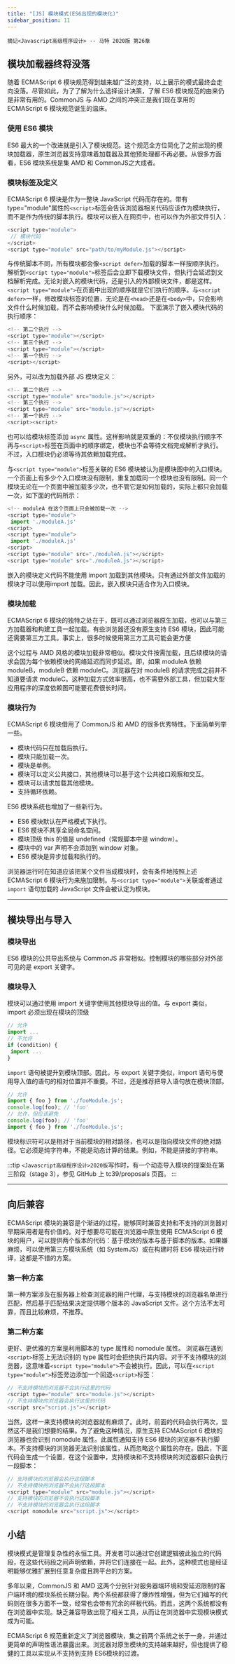 ```yaml
---
title: "[JS] 模块模式(ES6出现的模块化)"
sidebar_position: 11
---
```


`摘记<Javascript高级程序设计> -- 马特 2020版 第26章`

<!--truncate-->

## 模块加载器终将没落

随着 ECMAScript 6 模块规范得到越来越广泛的支持，以上展示的模式最终会走向没落。尽管如此，为了了解为什么选择设计决策，了解 ES6 模块规范的由来仍是非常有用的。CommonJS 与 AMD 之间的冲突正是我们现在享用的 ECMAScript 6 模块规范诞生的温床。

### 使用 ES6 模块

ES6 最大的一个改进就是引入了模块规范。这个规范全方位简化了之前出现的模块加载器，原生浏览器支持意味着加载器及其他预处理都不再必要。从很多方面看，ES6 模块系统是集 AMD 和 CommonJS之大成者。

### 模块标签及定义

ECMAScript 6 模块是作为一整块 JavaScript 代码而存在的。带有 type="module"属性的`<script>`标签会告诉浏览器相关代码应该作为模块执行，而不是作为传统的脚本执行。模块可以嵌入在网页中，也可以作为外部文件引入：

```js
<script type="module">
 // 模块代码
</script>
<script type="module" src="path/to/myModule.js"></script> 
```

与传统脚本不同，所有模块都会像`<script defer>`加载的脚本一样按顺序执行。解析到`<script type="module">`标签后会立即下载模块文件，但执行会延迟到文档解析完成。无论对嵌入的模块代码，还是引入的外部模块文件，都是这样。`<script type="module">`在页面中出现的顺序就是它们执行的顺序。与`<script defer>`一样，修改模块标签的位置，无论是在`<head>`还是在`<body>`中，只会影响文件什么时候加载，而不会影响模块什么时候加载。
下面演示了嵌入模块代码的执行顺序：

```js
<!-- 第二个执行 -->
<script type="module"></script>
<!-- 第三个执行 -->
<script type="module"></script>
<!-- 第一个执行 -->
<script></script> 
```

另外，可以改为加载外部 JS 模块定义：

```js
<!-- 第二个执行 -->
<script type="module" src="module.js"></script>
<!-- 第三个执行 -->
<script type="module" src="module.js"></script>
<!-- 第一个执行 -->
<script><script> 
```

也可以给模块标签添加 `async` 属性。这样影响就是双重的：不仅模块执行顺序不再与`<script>`标签在页面中的顺序绑定，模块也不会等待文档完成解析才执行。不过，入口模块仍必须等待其依赖加载完成。

与`<script type="module">`标签关联的 ES6 模块被认为是模块图中的入口模块。一个页面上有多少个入口模块没有限制，重复加载同一个模块也没有限制。同一个模块无论在一个页面中被加载多少次，也不管它是如何加载的，实际上都只会加载一次，如下面的代码所示：

```js
<!-- moduleA 在这个页面上只会被加载一次 -->
<script type="module">
 import './moduleA.js'
<script>
<script type="module">
 import './moduleA.js'
<script>
<script type="module" src="./moduleA.js"></script>
<script type="module" src="./moduleA.js"></script>
```

嵌入的模块定义代码不能使用 import 加载到其他模块。只有通过外部文件加载的模块才可以使用import 加载。因此，嵌入模块只适合作为入口模块。

### 模块加载

ECMAScript 6 模块的独特之处在于，既可以通过浏览器原生加载，也可以与第三方加载器和构建工具一起加载。有些浏览器还没有原生支持 ES6 模块，因此可能还需要第三方工具。事实上，很多时候使用第三方工具可能会更方便

这个过程与 AMD 风格的模块加载非常相似。模块文件按需加载，且后续模块的请求会因为每个依赖模块的网络延迟而同步延迟。即，如果 moduleA 依赖 moduleB，moduleB 依赖 moduleC。浏览器在对 moduleB 的请求完成之前并不知道要请求 moduleC。这种加载方式效率很高，也不需要外部工具，但加载大型应用程序的深度依赖图可能要花费很长时间。

### 模块行为

ECMAScript 6 模块借用了 CommonJS 和 AMD 的很多优秀特性。下面简单列举一些。
- 模块代码只在加载后执行。
- 模块只能加载一次。
- 模块是单例。
- 模块可以定义公共接口，其他模块可以基于这个公共接口观察和交互。
- 模块可以请求加载其他模块。
- 支持循环依赖。

ES6 模块系统也增加了一些新行为。
- ES6 模块默认在严格模式下执行。
- ES6 模块不共享全局命名空间。
- 模块顶级 this 的值是 undefined（常规脚本中是 window）。
- 模块中的 var 声明不会添加到 window 对象。
- ES6 模块是异步加载和执行的。

浏览器运行时在知道应该把某个文件当成模块时，会有条件地按照上述 ECMAScript 6 模块行为来施加限制。与`<script type="module">`关联或者通过 `import` 语句加载的 JavaScript 文件会被认定为模块。

---

## 模块导出与导入

### 模块导出

ES6 模块的公共导出系统与 CommonJS 非常相似。控制模块的哪些部分对外部可见的是 export 关键字。

### 模块导入

模块可以通过使用 import 关键字使用其他模块导出的值。与 export 类似，import 必须出现在模块的顶级

```js
// 允许
import ...
// 不允许
if (condition) {
 import ...
} 
```

`import` 语句被提升到模块顶部。因此，与 export 关键字类似，import 语句与使用导入值的语句的相对位置并不重要。不过，还是推荐把导入语句放在模块顶部。

```js
// 允许
import { foo } from './fooModule.js';
console.log(foo); // 'foo'
// 允许，但应该避免
console.log(foo); // 'foo'
import { foo } from './fooModule.js'; 
```

模块标识符可以是相对于当前模块的相对路径，也可以是指向模块文件的绝对路径。它必须是纯字符串，不能是动态计算的结果。例如，不能是拼接的字符串。

:::tip
`<Javascript高级程序设计>2020版`写作时，有一个动态导入模块的提案处在第三阶段（stage 3），参见 GitHub 上 tc39/proposals 页面。
:::

---

## 向后兼容

ECMAScript 模块的兼容是个渐进的过程，能够同时兼容支持和不支持的浏览器对早期采用者是有价值的。对于想要尽可能在浏览器中原生使用 ECMAScript 6 模块的用户，可以提供两个版本的代码：基于模块的版本与基于脚本的版本。如果嫌麻烦，可以使用第三方模块系统（如 SystemJS）或在构建时将 ES6 模块进行转译，这都是不错的方案。

### 第一种方案

第一种方案涉及在服务器上检查浏览器的用户代理，与支持模块的浏览器名单进行匹配，然后基于匹配结果决定提供哪个版本的 JavaScript 文件。这个方法不太可靠，而且比较麻烦，不推荐。

### 第二种方案

更好、更优雅的方案是利用脚本的 type 属性和 nomodule 属性。
浏览器在遇到`<script>`标签上无法识别的 type 属性时会拒绝执行其内容。对于不支持模块的浏览器，这意味着`<script type="module">`不会被执行。因此，可以在`<script type="module">`标签旁边添加一个回退`<script>`标签：

```js
// 不支持模块的浏览器不会执行这里的代码
<script type="module" src="module.js"></script>
// 不支持模块的浏览器会执行这里的代码
<script src="script.js"></script>
```

当然，这样一来支持模块的浏览器就有麻烦了。此时，前面的代码会执行两次，显然这不是我们想要的结果。为了避免这种情况，原生支持 ECMAScript 6 模块的浏览器也会识别 nomodule 属性。此属性通知支持 ES6 模块的浏览器不执行脚本。不支持模块的浏览器无法识别该属性，从而忽略这个属性的存在。因此，下面代码会生成一个设置，在这个设置中，支持模块和不支持模块的浏览器都只会执行一段脚本：

```js
// 支持模块的浏览器会执行这段脚本
// 不支持模块的浏览器不会执行这段脚本
<script type="module" src="module.js"></script>
// 支持模块的浏览器不会执行这段脚本
// 不支持模块的浏览器会执行这段脚本
<script nomodule src="script.js"></script>
```

## 小结

模块模式是管理复杂性的永恒工具。开发者可以通过它创建逻辑彼此独立的代码段，在这些代码段之间声明依赖，并将它们连接在一起。此外，这种模式也是经证明能够优雅扩展到任意复杂度且跨平台的方案。

多年以来，CommonJS 和 AMD 这两个分别针对服务器端环境和受延迟限制的客户端环境的模块系统长期分裂。两个系统都获得了爆炸性增强，但为它们编写的代码则在很多方面不一致，经常也会带有冗余的样板代码。而且，这两个系统都没有在浏览器中实现。缺乏兼容导致出现了相关工具，从而让在浏览器中实现模块模式成为可能。

ECMAScript 6 规范重新定义了浏览器模块，集之前两个系统之长于一身，并通过更简单的声明性语法暴露出来。浏览器对原生模块的支持越来越好，但也提供了稳健的工具以实现从不支持到支持 ES6模块的过渡。